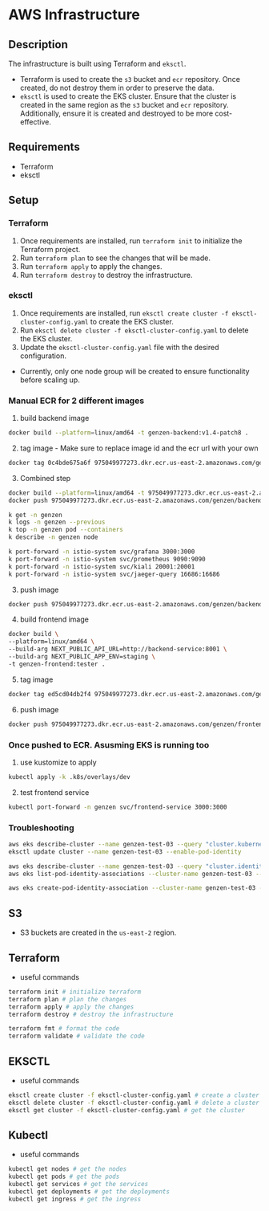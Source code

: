 # AWS Infrastructure

## Description
The infrastructure is built using Terraform and `eksctl`.
* Terraform is used to create the `s3` bucket and `ecr` repository. Once created, do not destroy them in order to preserve the data.
* `eksctl` is used to create the EKS cluster. Ensure that the cluster is created in the same region as the `s3` bucket and `ecr` repository. Additionally, ensure it is created and destroyed to be more cost-effective.

## Requirements
* Terraform
* eksctl

## Setup
### Terraform
1. Once requirements are installed, run `terraform init` to initialize the Terraform project.
2. Run `terraform plan` to see the changes that will be made.
3. Run `terraform apply` to apply the changes.
4. Run `terraform destroy` to destroy the infrastructure.

### eksctl
1. Once requirements are installed, run `eksctl create cluster -f eksctl-cluster-config.yaml` to create the EKS cluster.
2. Run `eksctl delete cluster -f eksctl-cluster-config.yaml` to delete the EKS cluster.
3. Update the `eksctl-cluster-config.yaml` file with the desired configuration.
  * Currently, only one node group will be created to ensure functionality before scaling up.


### Manual ECR for 2 different images
1. build backend image
```bash
docker build --platform=linux/amd64 -t genzen-backend:v1.4-patch8 .
```
2. tag image - Make sure to replace image id and the ecr url with your own
```bash
docker tag 0c4bde675a6f 975049977273.dkr.ecr.us-east-2.amazonaws.com/genzen/backend:v1.4-patch8
```
3. Combined step
```bash
docker build --platform=linux/amd64 -t 975049977273.dkr.ecr.us-east-2.amazonaws.com/genzen/backend:v1.5 . && \
docker push 975049977273.dkr.ecr.us-east-2.amazonaws.com/genzen/backend:v1.5
```

```bash
k get -n genzen
k logs -n genzen --previous
k top -n genzen pod --containers
k describe -n genzen node

k port-forward -n istio-system svc/grafana 3000:3000
k port-forward -n istio-system svc/prometheus 9090:9090
k port-forward -n istio-system svc/kiali 20001:20001
k port-forward -n istio-system svc/jaeger-query 16686:16686
```






3. push image
```bash
docker push 975049977273.dkr.ecr.us-east-2.amazonaws.com/genzen/backend:v1.4-patch9.1
```
4. build frontend image
```bash
docker build \
--platform=linux/amd64 \
--build-arg NEXT_PUBLIC_API_URL=http://backend-service:8001 \
--build-arg NEXT_PUBLIC_APP_ENV=staging \
-t genzen-frontend:tester . 
```
5. tag image
```bash
docker tag ed5cd04db2f4 975049977273.dkr.ecr.us-east-2.amazonaws.com/genzen/frontend:v1.4
```
6. push image
```bash
docker push 975049977273.dkr.ecr.us-east-2.amazonaws.com/genzen/frontend:v1.4
```

### Once pushed to ECR. Asusming EKS is running too
1. use kustomize to apply
```bash
kubectl apply -k .k8s/overlays/dev
```
2. test frontend service
```bash
kubectl port-forward -n genzen svc/frontend-service 3000:3000
```

### Troubleshooting
```bash
aws eks describe-cluster --name genzen-test-03 --query "cluster.kubernetesNetworkConfig.podIdentityEnabled"
eksctl update cluster --name genzen-test-03 --enable-pod-identity

aws eks describe-cluster --name genzen-test-03 --query "cluster.identity"
aws eks list-pod-identity-associations --cluster-name genzen-test-03 --namespace genzen

aws eks create-pod-identity-association --cluster-name genzen-test-03 --role-arn arn:aws:iam::975049977273:role/eks-s3-role --namespace genzen --service-account default

```


## S3
* S3 buckets are created in the `us-east-2` region.

## Terraform
* useful commands
```bash
terraform init # initialize terraform
terraform plan # plan the changes
terraform apply # apply the changes
terraform destroy # destroy the infrastructure

terraform fmt # format the code
terraform validate # validate the code
```

## EKSCTL
* useful commands
```bash
eksctl create cluster -f eksctl-cluster-config.yaml # create a cluster
eksctl delete cluster -f eksctl-cluster-config.yaml # delete a cluster
eksctl get cluster -f eksctl-cluster-config.yaml # get the cluster
```

## Kubectl
* useful commands
```bash
kubectl get nodes # get the nodes
kubectl get pods # get the pods
kubectl get services # get the services
kubectl get deployments # get the deployments
kubectl get ingress # get the ingress